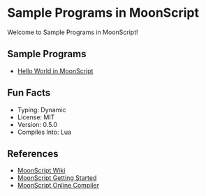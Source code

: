 # Sample Programs in MoonScript

Welcome to Sample Programs in MoonScript!

## Sample Programs

- [Hello World in MoonScript](https://github.com/TheRenegadeCoder/sample-programs/issues/389)

## Fun Facts

- Typing: Dynamic
- License: MIT
- Version: 0.5.0
- Compiles Into: Lua

## References

- [MoonScript Wiki](https://moonscript.org/)
- [MoonScript Getting Started](http://leafo.net/posts/getting_started_with_moonscript.html)
- [MoonScript Online Compiler](http://moonscript.org/compiler/)

